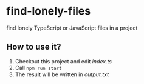 # find-lonely-files

find lonely TypeScript or JavaScript files in a project

## How to use it?

1. Checkout this project and edit _index.ts_
2. Call `npm run start`
3. The result will be written in _output.txt_
